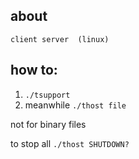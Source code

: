 
## about 
 	client server  (linux) 
## how to:
 1) `./tsupport`  
 2) meanwhile  `./thost file`  

not for binary files  

to stop all   `./thost SHUTDOWN?`